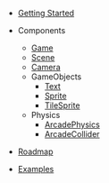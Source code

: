 - [Getting Started](getting-started)
- Components

  - [Game](components/game)
  - [Scene](components/scene)
  - [Camera](components/camera)
  - GameObjects
    - [Text](components/text)
    - [Sprite](components/sprite)
    - [TileSprite](components/tile-sprite)
  - Physics
    - [ArcadePhysics](components/arcade-physics)
    - [ArcadeCollider](components/arcade-collider)

- [Roadmap](roadmap)
- [Examples](https://github.com/mattjennings/svelte-phaser/tree/master/examples)
